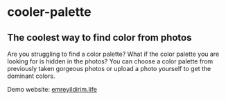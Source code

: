 # cooler-palette


## The coolest way to find color from photos
Are you struggling to find a color palette? What if the color palette you are looking for is hidden in the photos? You can choose a color palette from previously taken gorgeous photos or upload a photo yourself to get the dominant colors.



Demo website: [emreyildirim.life](https://emreyildirim.life)

